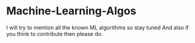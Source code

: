 # Machine-Learning-Algos
I will try to mention all the known ML algorithms so stay tuned
And also if you think to contribute then please do. 
